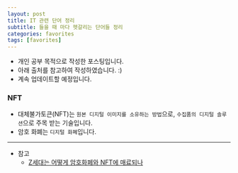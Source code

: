 ```yaml
---
layout: post
title: IT 관련 단어 정리
subtitle: 들을 때 마다 헷갈리는 단어들 정리
categories: favorites
tags: [favorites]
---
```


- 개인 공부 목적으로 작성한 포스팅입니다.
- 아래 출처를 참고하여 작성하였습니다. :)
- 계속 업데이트할 예정입니다.

### NFT

- 대체불가토큰(NFT)는 `원본 디지털 이미지를 소유하는 방법`으로, `수집품의 디지털 솔루션`으로 주목 받는 기술입니다.
- 암호 화폐는 `디지털 화폐`입니다.

---

- 참고
  - [Z세대는 어떻게 암호화폐와 NFT에 매료되나](https://www.bbc.com/korean/international-61489478)
